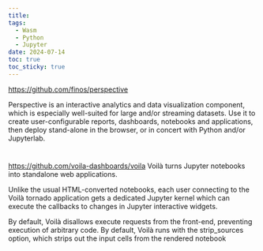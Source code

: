 ```yaml
---
title: 
tags:
  - Wasm
  - Python
  - Jupyter
date: 2024-07-14
toc: true
toc_sticky: true
---
```

https://github.com/finos/perspective

Perspective is an interactive analytics and data visualization component, which is especially well-suited for large and/or streaming datasets. Use it to create user-configurable reports, dashboards, notebooks and applications, then deploy stand-alone in the browser, or in concert with Python and/or Jupyterlab.
# 

https://github.com/voila-dashboards/voila
Voilà turns Jupyter notebooks into standalone web applications.

Unlike the usual HTML-converted notebooks, each user connecting to the Voilà tornado application gets a dedicated Jupyter kernel which can execute the callbacks to changes in Jupyter interactive widgets.

By default, Voilà disallows execute requests from the front-end, preventing execution of arbitrary code.
By default, Voilà runs with the strip_sources option, which strips out the input cells from the rendered notebook